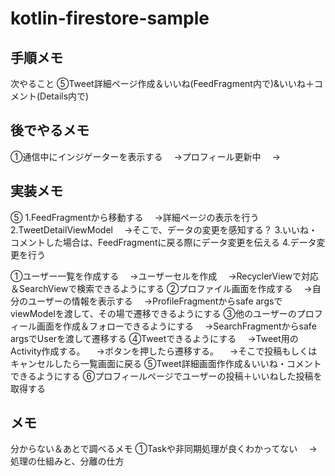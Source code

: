 # kotlin-firestore-sample

## 手順メモ
次やること
⑤Tweet詳細ページ作成＆いいね(FeedFragment内で)&いいね＋コメント(Details内で)

## 後でやるメモ
①通信中にインジゲーターを表示する
　→プロフィール更新中
　→

## 実装メモ
⑤
1.FeedFragmentから移動する
　→詳細ページの表示を行う
2.TweetDetailViewModel
　→そこで、データの変更を感知する？
3.いいね・コメントした場合は、FeedFragmentに戻る際にデータ変更を伝える
4.データ変更を行う


①ユーザー一覧を作成する
　→ユーザーセルを作成
　→RecyclerViewで対応＆SearchViewで検索できるようにする
②プロファイル画面を作成する
　→自分のユーザーの情報を表示する
　→ProfileFragmentからsafe argsでviewModelを渡して、その場で遷移できるようにする
③他のユーザーのプロフィール画面を作成＆フォローできるようにする
　→SearchFragmentからsafe argsでUserを渡して遷移する
④Tweetできるようにする
　→Tweet用のActivity作成する。
　→ボタンを押したら遷移する。
　→そこで投稿もしくはキャンセルしたら一覧画面に戻る
⑤Tweet詳細画面作作成＆いいね・コメントできるようにする
⑥プロフィールページでユーザーの投稿＋いいねした投稿を取得する
　


## メモ
分からない＆あとで調べるメモ
①Taskや非同期処理が良くわかってない
　→処理の仕組みと、分離の仕方


